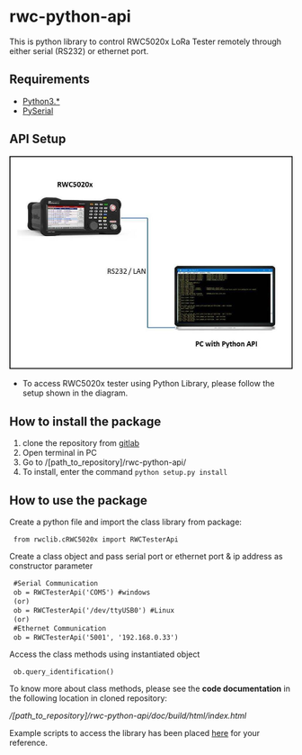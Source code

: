 # rwc-python-api

This is python library to control RWC5020x LoRa Tester remotely through either serial
(RS232) or ethernet port.

## Requirements

- [Python3.*](https://www.python.org/downloads/)
- [PySerial](https://pypi.org/project/pyserial/)

## API Setup

![Python API Setup](doc/build/html/_images/API_Setup.jpg)

- To access RWC5020x tester using Python Library, please follow the setup shown in the diagram.

## How to install the package

1.  clone the repository from [gitlab](https://github.com/mcci-catena/rwc-python-api)
2.  Open terminal in PC
3.  Go to /[path_to_repository]/rwc-python-api/
4.  To install, enter the command `python setup.py install`

## How to use the package

Create a python file and import the class library from package:

     from rwclib.cRWC5020x import RWCTesterApi

Create a class object and pass serial port or ethernet port & ip address as constructor parameter

     #Serial Communication
     ob = RWCTesterApi('COM5') #windows
     (or)
     ob = RWCTesterApi('/dev/ttyUSB0') #Linux
     (or)
     #Ethernet Communication
     ob = RWCTesterApi('5001', '192.168.0.33')
     
Access the class methods using instantiated object

     ob.query_identification()
     
To know more about class methods, please see the **code documentation** in the following location in cloned repository:

*/[path_to_repository]/rwc-python-api/doc/build/html/index.html*

Example scripts to access the library has been placed [here](https://github.com/mcci-catena/rwc-python-api/tree/master/examples) for your reference.

